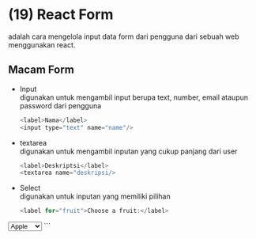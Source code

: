 # (19) React Form #
adalah cara mengelola input data form dari pengguna dari sebuah web menggunakan react.
## Macam Form ##
- Input <br>
  digunakan untuk mengambil input berupa text, number, email ataupun password dari pengguna <br>
  ```javascript
  <label>Nama</label>
  <input type="text" name="name"/>
  ```
- textarea <br>
  digunakan untuk mengambil inputan yang cukup panjang dari user <br>
  ```javascript
  <label>Deskriptsi</label>
  <textarea name="deskripsi/>
  ```
- Select <br>
  digunakan untuk inputan yang memiliki pilihan <br>
  ```javascript
  <label for="fruit">Choose a fruit:</label>
<select id="fruit">
  <option value="apple">Apple</option>
  <option value="banana">Banana</option>
  <option value="orange">Orange</option>
</select>
  ```
